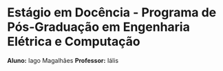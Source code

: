 # Estágio em Docência - Programa de Pós-Graduação em Engenharia Elétrica e Computação

**Aluno:** Iago Magalhães
**Professor:** Iális 
